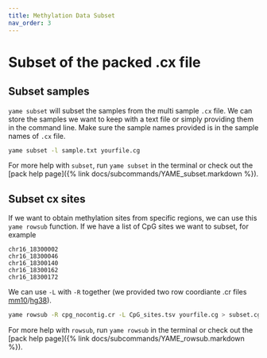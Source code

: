 ```yaml
---
title: Methylation Data Subset
nav_order: 3
---
```


# Subset of the packed .cx file

## Subset samples

`yame subset` will subset the samples from the multi sample `.cx` file. We can store the samples we want to keep with a text file or simply providing them in the command line. Make sure the sample names provided is in the sample names of `.cx` file.

```bash
yame subset -l sample.txt yourfile.cg
```

For more help with `subset`, run `yame subset` in the terminal or check out the
[pack help page]({% link docs/subcommands/YAME_subset.markdown %}).

## Subset cx sites

If we want to obtain methylation sites from specific regions, we can use this `yame rowsub` function. 
If we have a list of CpG sites we want to subset, for example 

```
chr16_18300002
chr16_18300046
chr16_18300140
chr16_18300162
chr16_18300172
```
We can use `-L` with `-R` together (we provided two row coordiante .cr files [mm10](https://github.com/zhou-lab/KYCGKB_mm10)/[hg38](https://github.com/zhou-lab/KYCGKB_hg38)). 

```bash
yame rowsub -R cpg_nocontig.cr -L CpG_sites.tsv yourfile.cg > subset.cg
```

For more help with `rowsub`, run `yame rowsub` in the terminal or check out the
[pack help page]({% link docs/subcommands/YAME_rowsub.markdown %}).